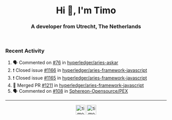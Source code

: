 <h1 align="center">Hi 👋, I'm Timo</h1>
<h3 align="center">A developer from Utrecht, The Netherlands</h3>
<br/>
<!-- https://github.com/rahuldkjain/github-profile-readme-generator --!>

<!--  <p align="left"><img src="https://github-readme-stats.vercel.app/api?username=timoglastra&show_icons=true&count_private=true&" alt="timoglastra" /></p> --!>

<!--
Github language stats
<p align="left"><img src="https://github-readme-stats.vercel.app/api/top-langs/?username=timoglastra&layout=compact" alt="timoglastra" /><p>
-->

<!-- Codestats language stats -->
<!-- <p align="left"><img src="https://codestats-readme.vercel.app/api/top-langs/?username=timoglastra&layout=compact&language_count=12" alt="timoglastra" /><p>    --!>
  
<h3>Recent Activity</h3>

<!--START_SECTION:activity-->
1. 🗣 Commented on [#76](https://github.com/hyperledger/aries-askar/issues/76) in [hyperledger/aries-askar](https://github.com/hyperledger/aries-askar)
2. ❗️ Closed issue [#1166](https://github.com/hyperledger/aries-framework-javascript/issues/1166) in [hyperledger/aries-framework-javascript](https://github.com/hyperledger/aries-framework-javascript)
3. ❗️ Closed issue [#1165](https://github.com/hyperledger/aries-framework-javascript/issues/1165) in [hyperledger/aries-framework-javascript](https://github.com/hyperledger/aries-framework-javascript)
4. 🎉 Merged PR [#1211](https://github.com/hyperledger/aries-framework-javascript/pull/1211) in [hyperledger/aries-framework-javascript](https://github.com/hyperledger/aries-framework-javascript)
5. 🗣 Commented on [#108](https://github.com/Sphereon-Opensource/PEX/issues/108) in [Sphereon-Opensource/PEX](https://github.com/Sphereon-Opensource/PEX)
<!--END_SECTION:activity-->

---

<p align="center">
<a href="https://twitter.com/timoglastra" target="blank"><img align="center" src="https://cdn.jsdelivr.net/npm/simple-icons@3.0.1/icons/twitter.svg" alt="timoglastra" height="30" width="30" /></a>
<a href="https://linkedin.com/in/timoglastra" target="blank"><img align="center" src="https://cdn.jsdelivr.net/npm/simple-icons@3.0.1/icons/linkedin.svg" alt="timoglastra" height="30" width="30" /></a>
</p>



